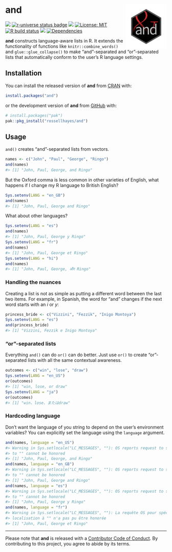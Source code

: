 
<!-- README.md is generated from README.Rmd. Please edit that file -->

# and <img src="man/figures/logo.png?raw=TRUE" align="right" height="138" />

<!-- badges: start -->

[![](https://www.r-pkg.org/badges/version/and?color=brightgreen)](https://cran.r-project.org/package=and)
[![r-universe status
badge](https://rossellhayes.r-universe.dev/badges/and)](https://rossellhayes.r-universe.dev/and)
[![](https://img.shields.io/badge/lifecycle-stable-brightgreen.svg)](https://lifecycle.r-lib.org/articles/stages.html#stable)
[![License:
MIT](https://img.shields.io/badge/license-MIT-blueviolet.svg)](https://cran.r-project.org/web/licenses/MIT)
[![R build
status](https://github.com/rossellhayes/and/workflows/R-CMD-check/badge.svg)](https://github.com/rossellhayes/and/actions)
[![](https://codecov.io/gh/rossellhayes/and/branch/main/graph/badge.svg)](https://app.codecov.io/gh/rossellhayes/and)
[![Dependencies](https://tinyverse.netlify.com/badge/and)](https://cran.r-project.org/package=and)
<!-- badges: end -->

**and** constructs language-aware lists in R. It extends the
functionality of functions like `knitr::combine_words()` and
`glue::glue_collapse()` to make “and”-separated and “or”-separated lists
that automatically conform to the user’s R language settings.

## Installation

You can install the released version of **and** from
[CRAN](https://cran.r-project.org/package=and) with:

``` r
install.packages("and")
```

or the development version of **and** from
[GitHub](https://github.com/rossellhayes/and) with:

``` r
# install.packages("pak")
pak::pkg_install("rossellhayes/and")
```

## Usage

`and()` creates “and”-separated lists from vectors.

``` r
names <- c("John", "Paul", "George", "Ringo")
and(names)
#> [1] "John, Paul, George, and Ringo"
```

But the Oxford comma is less common in other varieties of English, what
happens if I change my R language to British English?

``` r
Sys.setenv(LANG = "en_GB")
and(names)
#> [1] "John, Paul, George and Ringo"
```

What about other languages?

``` r
Sys.setenv(LANG = "es")
and(names)
#> [1] "John, Paul, George y Ringo"
Sys.setenv(LANG = "fr")
and(names)
#> [1] "John, Paul, George et Ringo"
Sys.setenv(LANG = "hi")
and(names)
#> [1] "John, Paul, George, और Ringo"
```

### Handling the nuances

Creating a list is not as simple as putting a different word between the
last two items. For example, in Spanish, the word for “and” changes if
the next word starts with an *i* or *y*:

``` r
princess_bride <- c("Vizzini", "Fezzik", "Inigo Montoya")
Sys.setenv(LANG = "es")
and(princess_bride)
#> [1] "Vizzini, Fezzik e Inigo Montoya"
```

### “or”-separated lists

Everything `and()` can do `or()` can do better. Just use `or()` to
create “or”-separated lists with all the same contextual awareness.

``` r
outcomes <- c("win", "lose", "draw")
Sys.setenv(LANG = "en_US")
or(outcomes)
#> [1] "win, lose, or draw"
Sys.setenv(LANG = "ja")
or(outcomes)
#> [1] "win、lose、またはdraw"
```

### Hardcoding language

Don’t want the language of you string to depend on the user’s
environment variables? You can explicitly set the language using the
`language` argument.

``` r
and(names, language = "en_US")
#> Warning in Sys.setlocale("LC_MESSAGES", ""): OS reports request to set locale
#> to "" cannot be honored
#> [1] "John, Paul, George, and Ringo"
and(names, language = "en_GB")
#> Warning in Sys.setlocale("LC_MESSAGES", ""): OS reports request to set locale
#> to "" cannot be honored
#> [1] "John, Paul, George and Ringo"
and(names, language = "es")
#> Warning in Sys.setlocale("LC_MESSAGES", ""): OS reports request to set locale
#> to "" cannot be honored
#> [1] "John, Paul, George y Ringo"
and(names, language = "fr")
#> Warning in Sys.setlocale("LC_MESSAGES", ""): La requête OS pour spécifier la
#> localisation à "" n'a pas pu être honorée
#> [1] "John, Paul, George et Ringo"
```

------------------------------------------------------------------------

Please note that **and** is released with a [Contributor Code of
Conduct](https://contributor-covenant.org/version/2/0/CODE_OF_CONDUCT.html).
By contributing to this project, you agree to abide by its terms.
